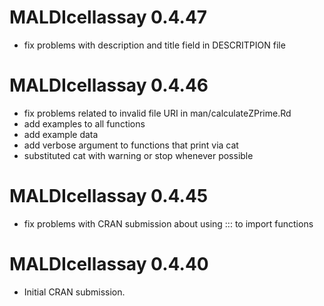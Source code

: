 # MALDIcellassay 0.4.47
* fix problems with description and title field in DESCRITPION file

# MALDIcellassay 0.4.46
* fix problems related to invalid file URI in man/calculateZPrime.Rd 
* add examples to all functions
* add example data
* add verbose argument to functions that print via cat
* substituted cat with warning or stop whenever possible

# MALDIcellassay 0.4.45
* fix problems with CRAN submission about using ::: to import functions

# MALDIcellassay 0.4.40

* Initial CRAN submission.
